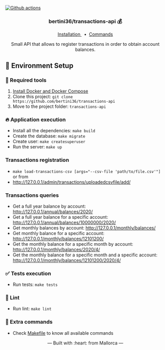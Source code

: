[![Github actions](https://github.com/bertini36/transactions-api/workflows/test/badge.svg)](https://github.com/bertini36/transactions-api/workflows/test/badge.svg)

<h3 align="center">
    bertini36/transactions-api 💰
</h3>
<p align="center">
  <a href="#-environment-setup" target="_blank">
    Installation
  </a>&nbsp;&nbsp;•&nbsp;
  <a href="Makefile" target="_blank">
    Commands
  </a>
</p>
<p align="center">
    Small API that allows to register transactions in order to obtain account balances.
</p>

## 🚀 Environment Setup

### 🐳 Required tools

1. [Install Docker and Docker Compose](https://www.docker.com/get-started)
2. Clone this project: `git clone https://github.com/bertini36/transactions-api`
3. Move to the project folder: `transactions-api`

### 🔥 Application execution

* Install all the dependencies: `make build`
* Create the database: `make migrate`
* Create user: `make createsuperuser`
* Run the server: `make up`

### Transactions registration

* `make load-transactions-csv [args="--csv-file 'path/to/file.csv'"]`
or from
* http://127.0.0.1/admin/transactions/uploadedcsvfile/add/

### Transactions queries

* Get a full year balance by account: http://127.0.0.1/annual/balances/2020/
* Get a full year balance for a specific account: http://127.0.0.1/annual/balances/10000000/2020/
* Get monthly balances by account: http://127.0.0.1/monthly/balances/
* Get monthly balance for a specific account: http://127.0.0.1/monthly/balances/12101200/
* Get the monthly balance for a specific month by account: http://127.0.0.1/monthly/balances/2020/4/
* Get the monthly balance for a specific month and a specific account: http://127.0.0.1/monthly/balances/12101200/2020/4/

### ✅ Tests execution

- Run tests: `make tests`

### 🔦 Lint

- Run lint: `make lint`

### 🤔 Extra commands 

- Check <a href="Makefile" target="_blank">Makefile</a> to know all available commands 

<p align="center">&mdash; Built with :heart: from Mallorca &mdash;</p>

